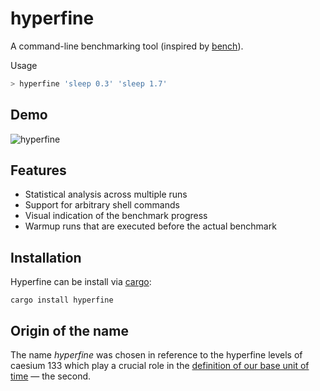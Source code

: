 # hyperfine

A command-line benchmarking tool (inspired by [bench](https://github.com/Gabriel439/bench)).

Usage
``` bash
> hyperfine 'sleep 0.3' 'sleep 1.7'
```

## Demo

![hyperfine](https://i.imgur.com/5OqrGWe.gif)

## Features

* Statistical analysis across multiple runs
* Support for arbitrary shell commands
* Visual indication of the benchmark progress
* Warmup runs that are executed before the actual benchmark

## Installation

Hyperfine can be install via [cargo](https://doc.rust-lang.org/cargo/):
```
cargo install hyperfine
```

## Origin of the name

The name *hyperfine* was chosen in reference to the hyperfine levels of caesium 133 which play a crucial role in the
[definition of our base unit of time](https://en.wikipedia.org/wiki/Second#Based_on_caesium_microwave_atomic_clock)
— the second.
